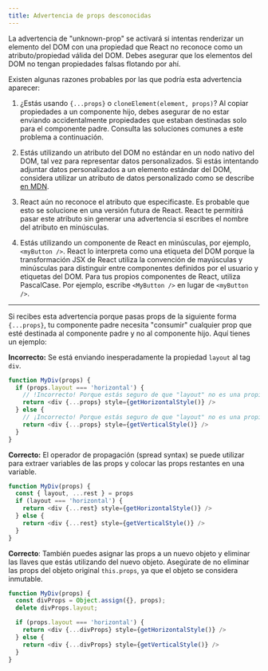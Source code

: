 ```yaml
---
title: Advertencia de props desconocidas
---
```


La advertencia de "unknown-prop" se activará si intentas renderizar un elemento del DOM con una propiedad que React no reconoce como un atributo/propiedad válida del DOM. Debes asegurar que los elementos del DOM no tengan propiedades falsas flotando por ahí.

Existen algunas razones probables por las que podría esta advertencia aparecer:

1. ¿Estás usando `{...props}` o `cloneElement(element, props)`? Al copiar propiedades a un componente hijo, debes asegurar de no estar enviando accidentalmente propiedades que estaban destinadas solo para el componente padre. Consulta las soluciones comunes a este problema a continuación.

2. Estás utilizando un atributo del DOM no estándar en un nodo nativo del DOM, tal vez para representar datos personalizados. Si estás intentando adjuntar datos personalizados a un elemento estándar del DOM, considera utilizar un atributo de datos personalizado como se describe [en MDN](https://developer.mozilla.org/es/docs/Learn/HTML/Howto/Use_data_attributes).

3. React aún no reconoce el atributo que especificaste. Es probable que esto se solucione en una versión futura de React. React te permitirá pasar este atributo sin generar una advertencia si escribes el nombre del atributo en minúsculas.

4. Estás utilizando un componente de React en minúsculas, por ejemplo, `<myButton />`. React lo interpreta como una etiqueta del DOM porque la transformación JSX de React utiliza la convención de mayúsculas y minúsculas para distinguir entre componentes definidos por el usuario y etiquetas del DOM. Para tus propios componentes de React, utiliza PascalCase. Por ejemplo, escribe `<MyButton />` en lugar de `<myButton />`.

---

Si recibes esta advertencia porque pasas props de la siguiente forma `{...props}`, tu componente padre necesita "consumir" cualquier prop que esté destinada al componente padre y no al componente hijo. Aquí tienes un ejemplo:

**Incorrecto:** Se está enviando inesperadamente la propiedad `layout` al tag `div`.

```js
function MyDiv(props) {
  if (props.layout === 'horizontal') {
    // !Incorrecto! Porque estás seguro de que "layout" no es una propiedad que entiende <div>.
    return <div {...props} style={getHorizontalStyle()} />
  } else {
    // ¡Incorrecto! Porque estás seguro de que "layout" no es una propiedad que entiende <div>.
    return <div {...props} style={getVerticalStyle()} />
  }
}
```

**Correcto:** El operador de propagación (spread syntax) se puede utilizar para extraer variables de las props y colocar las props restantes en una variable.

```js
function MyDiv(props) {
  const { layout, ...rest } = props
  if (layout === 'horizontal') {
    return <div {...rest} style={getHorizontalStyle()} />
  } else {
    return <div {...rest} style={getVerticalStyle()} />
  }
}
```

**Correcto**: También puedes asignar las props a un nuevo objeto y eliminar las llaves que estás utilizando del nuevo objeto. Asegúrate de no eliminar las props del objeto original `this.props`, ya que el objeto se considera inmutable.

```js
function MyDiv(props) {
  const divProps = Object.assign({}, props);
  delete divProps.layout;

  if (props.layout === 'horizontal') {
    return <div {...divProps} style={getHorizontalStyle()} />
  } else {
    return <div {...divProps} style={getVerticalStyle()} />
  }
}
```
